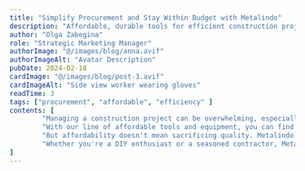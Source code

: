 ```yaml
---
title: "Simplify Procurement and Stay Within Budget with Metalindo"
description: "Affordable, durable tools for efficient construction projects"
author: "Olga Zabegina"
role: "Strategic Marketing Manager"
authorImage: "@/images/blog/anna.avif"
authorImageAlt: "Avatar Description"
pubDate: 2024-02-18
cardImage: "@/images/blog/post-3.avif"
cardImageAlt: "Side view worker wearing gloves"
readTime: 3
tags: ["procurement", "affordable", "efficiency" ]
contents: [
        "Managing a construction project can be overwhelming, especially when it comes to procurement. That's why Metalindo is committed to simplifying the process and keeping your projects within budget.",
        "With our line of affordable tools and equipment, you can find everything you need without breaking the bank. Our user-centric design ensures that our projects are easy to use, saving you time and frustration on the job site.",
        "But affordability doesn't mean sacrificing quality. Metalindo projects are built to last, providing reliable performance and durability when you need it most. And with our comprehensive documentation and tutorials, you can integrate our projects seamlessly into your workflow, maximizing efficiency and productivity.",
        "Whether you're a DIY enthusiast or a seasoned contractor, Metalindo has the solutions you need to succeed. Experience the difference for yourself and see why Metalindo is the trusted choice for hardware and construction needs."
]
---
```

